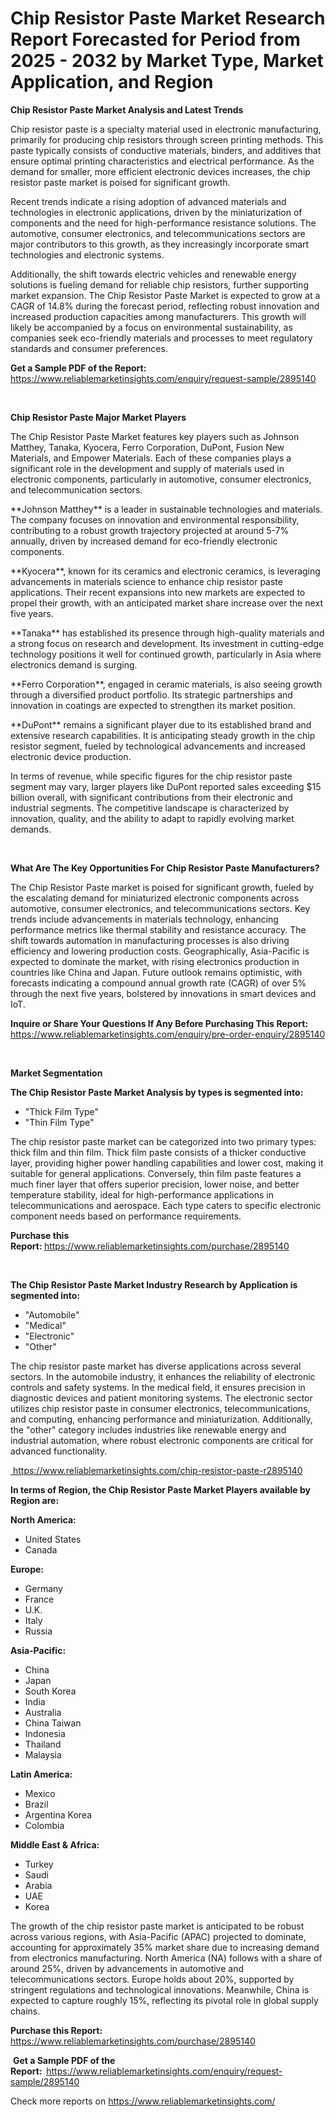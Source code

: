 <p><h1>Chip Resistor Paste Market Research Report Forecasted for Period from 2025 -  2032 by Market Type, Market Application, and Region</h1></p><p><strong>Chip Resistor Paste Market Analysis and Latest Trends</strong></p>
<p><p>Chip resistor paste is a specialty material used in electronic manufacturing, primarily for producing chip resistors through screen printing methods. This paste typically consists of conductive materials, binders, and additives that ensure optimal printing characteristics and electrical performance. As the demand for smaller, more efficient electronic devices increases, the chip resistor paste market is poised for significant growth. </p><p>Recent trends indicate a rising adoption of advanced materials and technologies in electronic applications, driven by the miniaturization of components and the need for high-performance resistance solutions. The automotive, consumer electronics, and telecommunications sectors are major contributors to this growth, as they increasingly incorporate smart technologies and electronic systems. </p><p>Additionally, the shift towards electric vehicles and renewable energy solutions is fueling demand for reliable chip resistors, further supporting market expansion. The Chip Resistor Paste Market is expected to grow at a CAGR of 14.8% during the forecast period, reflecting robust innovation and increased production capacities among manufacturers. This growth will likely be accompanied by a focus on environmental sustainability, as companies seek eco-friendly materials and processes to meet regulatory standards and consumer preferences.</p></p>
<p><strong>Get a Sample PDF of the Report:&nbsp;</strong> <a href="https://www.reliablemarketinsights.com/enquiry/request-sample/2895140?utm_campaign=3521&utm_medium=2&utm_source=Github&utm_content=ia&utm_term=15032025&utm_id=chip-resistor-paste">https://www.reliablemarketinsights.com/enquiry/request-sample/2895140</a></p>
<p>&nbsp;</p>
<p><strong>Chip Resistor Paste Major Market Players</strong></p>
<p><p>The Chip Resistor Paste Market features key players such as Johnson Matthey, Tanaka, Kyocera, Ferro Corporation, DuPont, Fusion New Materials, and Empower Materials. Each of these companies plays a significant role in the development and supply of materials used in electronic components, particularly in automotive, consumer electronics, and telecommunication sectors.</p><p>**Johnson Matthey** is a leader in sustainable technologies and materials. The company focuses on innovation and environmental responsibility, contributing to a robust growth trajectory projected at around 5-7% annually, driven by increased demand for eco-friendly electronic components.</p><p>**Kyocera**, known for its ceramics and electronic ceramics, is leveraging advancements in materials science to enhance chip resistor paste applications. Their recent expansions into new markets are expected to propel their growth, with an anticipated market share increase over the next five years.</p><p>**Tanaka** has established its presence through high-quality materials and a strong focus on research and development. Its investment in cutting-edge technology positions it well for continued growth, particularly in Asia where electronics demand is surging.</p><p>**Ferro Corporation**, engaged in ceramic materials, is also seeing growth through a diversified product portfolio. Its strategic partnerships and innovation in coatings are expected to strengthen its market position.</p><p>**DuPont** remains a significant player due to its established brand and extensive research capabilities. It is anticipating steady growth in the chip resistor segment, fueled by technological advancements and increased electronic device production.</p><p>In terms of revenue, while specific figures for the chip resistor paste segment may vary, larger players like DuPont reported sales exceeding $15 billion overall, with significant contributions from their electronic and industrial segments. The competitive landscape is characterized by innovation, quality, and the ability to adapt to rapidly evolving market demands.</p></p>
<p>&nbsp;</p>
<p><strong>What Are The Key Opportunities For Chip Resistor Paste Manufacturers?</strong></p>
<p><p>The Chip Resistor Paste market is poised for significant growth, fueled by the escalating demand for miniaturized electronic components across automotive, consumer electronics, and telecommunications sectors. Key trends include advancements in materials technology, enhancing performance metrics like thermal stability and resistance accuracy. The shift towards automation in manufacturing processes is also driving efficiency and lowering production costs. Geographically, Asia-Pacific is expected to dominate the market, with rising electronics production in countries like China and Japan. Future outlook remains optimistic, with forecasts indicating a compound annual growth rate (CAGR) of over 5% through the next five years, bolstered by innovations in smart devices and IoT.</p></p>
<p><strong>Inquire or Share Your Questions If Any Before Purchasing This Report:</strong> <a href="https://www.reliablemarketinsights.com/enquiry/pre-order-enquiry/2895140?utm_campaign=3521&utm_medium=2&utm_source=Github&utm_content=ia&utm_term=15032025&utm_id=chip-resistor-paste">https://www.reliablemarketinsights.com/enquiry/pre-order-enquiry/2895140</a></p>
<p>&nbsp;</p>
<p><strong>Market Segmentation</strong></p>
<p><strong>The Chip Resistor Paste Market Analysis by types is segmented into:</strong></p>
<p><ul><li>"Thick Film Type"</li><li>"Thin Film Type"</li></ul></p>
<p><p>The chip resistor paste market can be categorized into two primary types: thick film and thin film. Thick film paste consists of a thicker conductive layer, providing higher power handling capabilities and lower cost, making it suitable for general applications. Conversely, thin film paste features a much finer layer that offers superior precision, lower noise, and better temperature stability, ideal for high-performance applications in telecommunications and aerospace. Each type caters to specific electronic component needs based on performance requirements.</p></p>
<p><strong>Purchase this Report:&nbsp;</strong><a href="https://www.reliablemarketinsights.com/purchase/2895140?utm_campaign=3521&utm_medium=2&utm_source=Github&utm_content=ia&utm_term=15032025&utm_id=chip-resistor-paste">https://www.reliablemarketinsights.com/purchase/2895140</a></p>
<p>&nbsp;</p>
<p><strong>The Chip Resistor Paste Market Industry Research by Application is segmented into:</strong></p>
<p><ul><li>"Automobile"</li><li>"Medical"</li><li>"Electronic"</li><li>"Other"</li></ul></p>
<p><p>The chip resistor paste market has diverse applications across several sectors. In the automobile industry, it enhances the reliability of electronic controls and safety systems. In the medical field, it ensures precision in diagnostic devices and patient monitoring systems. The electronic sector utilizes chip resistor paste in consumer electronics, telecommunications, and computing, enhancing performance and miniaturization. Additionally, the "other" category includes industries like renewable energy and industrial automation, where robust electronic components are critical for advanced functionality.</p></p>
<p><a href="https://www.reliablemarketinsights.com/chip-resistor-paste-r2895140?utm_campaign=3521&utm_medium=2&utm_source=Github&utm_content=ia&utm_term=15032025&utm_id=chip-resistor-paste">&nbsp;https://www.reliablemarketinsights.com/chip-resistor-paste-r2895140</a></p>
<p><strong>In terms of Region, the Chip Resistor Paste Market Players available by Region are:</strong></p>
<p>
    <p> <strong> North America: </strong>
        <ul>
            <li>United States</li>
            <li>Canada</li>
        </ul>
        </p> 
    <p> <strong> Europe: </strong>
        <ul>
            <li>Germany</li>
            <li>France</li>
            <li>U.K.</li>
            <li>Italy</li>
            <li>Russia</li>
        </ul>
        </p> 
    <p> <strong> Asia-Pacific: </strong>
        <ul>
            <li>China</li>
            <li>Japan</li>
            <li>South Korea</li>
            <li>India</li>
            <li>Australia</li>
            <li>China Taiwan</li>
            <li>Indonesia</li>
            <li>Thailand</li>
            <li>Malaysia</li>
        </ul>
        </p> 
    <p> <strong> Latin America: </strong>
        <ul>
            <li>Mexico</li>
            <li>Brazil</li>
            <li>Argentina Korea</li>
            <li>Colombia</li>
        </ul>
        </p> 
    <p> <strong> Middle East & Africa: </strong>
        <ul>
            <li>Turkey</li>
            <li>Saudi</li>
            <li>Arabia</li>
            <li>UAE</li>
            <li>Korea</li>
        </ul>
    </p>
    </p>
<p><p>The growth of the chip resistor paste market is anticipated to be robust across various regions, with Asia-Pacific (APAC) projected to dominate, accounting for approximately 35% market share due to increasing demand from electronics manufacturing. North America (NA) follows with a share of around 25%, driven by advancements in automotive and telecommunications sectors. Europe holds about 20%, supported by stringent regulations and technological innovations. Meanwhile, China is expected to capture roughly 15%, reflecting its pivotal role in global supply chains.</p></p>
<p><strong>Purchase this Report: </strong><a href="https://www.reliablemarketinsights.com/purchase/2895140?utm_campaign=3521&utm_medium=2&utm_source=Github&utm_content=ia&utm_term=15032025&utm_id=chip-resistor-paste">https://www.reliablemarketinsights.com/purchase/2895140</a></p>
<p>&nbsp;<strong>Get a Sample PDF of the Report:&nbsp;&nbsp;</strong><a href="https://www.reliablemarketinsights.com/enquiry/request-sample/2895140?utm_campaign=3521&utm_medium=2&utm_source=Github&utm_content=ia&utm_term=15032025&utm_id=chip-resistor-paste">https://www.reliablemarketinsights.com/enquiry/request-sample/2895140</a></p>
<p><strong></strong></p>
<p>Check more reports on <a href="https://www.reliablemarketinsights.com/?utm_campaign=3521&utm_medium=2&utm_source=Github&utm_content=ia&utm_term=15032025&utm_id=chip-resistor-paste">https://www.reliablemarketinsights.com/</a></p>